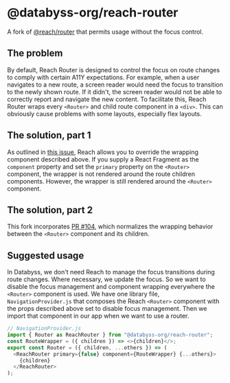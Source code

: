 # @databyss-org/reach-router

A fork of [@reach/router](https://github.com/reach/router) that permits usage without the focus control.

## The problem

By default, Reach Router is designed to control the focus on route changes to comply with certain A11Y expectations. For example, when a user navigates to a new route, a screen reader would need the focus to transition to the newly shown route. If it didn't, the screen reader would not be able to correctly report and navigate the new content. To facilitate this, Reach Router wraps every `<Router>` and child route component in a `<div>`. This can obviously cause problems with some layouts, especially flex layouts.

## The solution, part 1

As outlined in [this issue](https://github.com/reach/router/issues/63#issuecomment-457840121), Reach allows you to override the wrapping component described above. If you supply a React Fragment as the `component` property and set the `primary` property on the `<Router>` component, the wrapper is not rendered around the route children components. However, the wrapper is still rendered around the `<Router>` component.

## The solution, part 2

This fork incorporates [PR #104](https://github.com/reach/router/pull/104/files), which normalizes the wrapping behavior between the `<Router>` component and its children.

## Suggested usage

In Databyss, we don't need Reach to manage the focus transitions during route changes. Where necessary, we update the focus. So we want to disable the focus management and component wrapping everywhere the `<Router>` component is used. We have one library file, `NavigationProvider.js` that composes the Reach `<Router>` component with the props described above set to disable focus management. Then we import that component in our app when we want to use a router.

```js
// NavigationProvider.js
import { Router as ReachRouter } from "@databyss-org/reach-router";
const RouteWrapper = ({ children }) => <>{children}</>;
export const Router = ({ children, ...others }) => (
  <ReachRouter primary={false} component={RouteWrapper} {...others}>
    {children}
  </ReachRouter>
);
```
